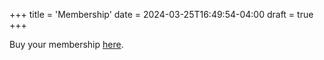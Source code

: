 +++
title = 'Membership'
date = 2024-03-25T16:49:54-04:00
draft = true
+++

Buy your membership [here](https://warrior.uwaterloo.ca/membership/GetMembershipSummary?membershipProductId=dc3ed568-3fae-41d2-aa32-e4bc5be6dd85).

